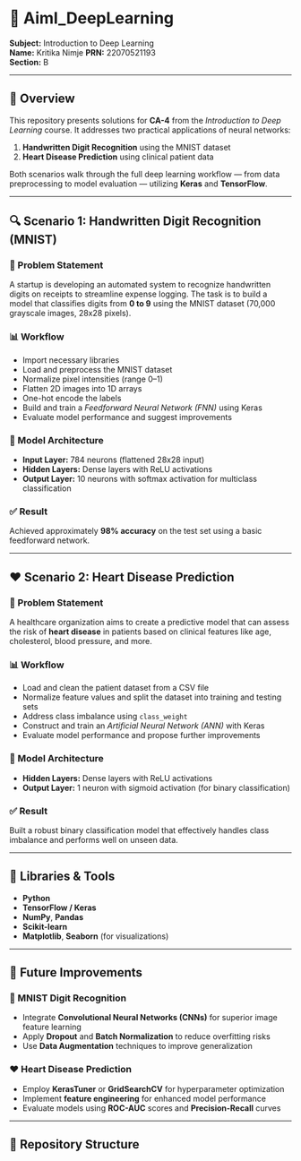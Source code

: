 # 🧠 Aiml_DeepLearning

**Subject:** Introduction to Deep Learning  
**Name:** Kritika Nimje 
**PRN:** 22070521193  
**Section:** B  

---

## 📘 Overview

This repository presents solutions for **CA-4** from the *Introduction to Deep Learning* course. It addresses two practical applications of neural networks:

1. **Handwritten Digit Recognition** using the MNIST dataset  
2. **Heart Disease Prediction** using clinical patient data

Both scenarios walk through the full deep learning workflow — from data preprocessing to model evaluation — utilizing **Keras** and **TensorFlow**.

---

## 🔍 Scenario 1: Handwritten Digit Recognition (MNIST)

### 📝 Problem Statement

A startup is developing an automated system to recognize handwritten digits on receipts to streamline expense logging. The task is to build a model that classifies digits from **0 to 9** using the MNIST dataset (70,000 grayscale images, 28x28 pixels).

### 📊 Workflow

- Import necessary libraries  
- Load and preprocess the MNIST dataset  
- Normalize pixel intensities (range 0–1)  
- Flatten 2D images into 1D arrays  
- One-hot encode the labels  
- Build and train a *Feedforward Neural Network (FNN)* using Keras  
- Evaluate model performance and suggest improvements

### 🧱 Model Architecture

- **Input Layer:** 784 neurons (flattened 28x28 input)  
- **Hidden Layers:** Dense layers with ReLU activations  
- **Output Layer:** 10 neurons with softmax activation for multiclass classification

### ✅ Result

Achieved approximately **98% accuracy** on the test set using a basic feedforward network.

---

## ❤️ Scenario 2: Heart Disease Prediction

### 📝 Problem Statement

A healthcare organization aims to create a predictive model that can assess the risk of **heart disease** in patients based on clinical features like age, cholesterol, blood pressure, and more.

### 📊 Workflow

- Load and clean the patient dataset from a CSV file  
- Normalize feature values and split the dataset into training and testing sets  
- Address class imbalance using `class_weight`  
- Construct and train an *Artificial Neural Network (ANN)* with Keras  
- Evaluate model performance and propose further improvements

### 🧱 Model Architecture

- **Hidden Layers:** Dense layers with ReLU activations  
- **Output Layer:** 1 neuron with sigmoid activation (for binary classification)

### ✅ Result

Built a robust binary classification model that effectively handles class imbalance and performs well on unseen data.

---

## 🧰 Libraries & Tools

- **Python**  
- **TensorFlow / Keras**  
- **NumPy**, **Pandas**  
- **Scikit-learn**  
- **Matplotlib**, **Seaborn** (for visualizations)

---

## 🚀 Future Improvements

### 🔢 MNIST Digit Recognition

- Integrate **Convolutional Neural Networks (CNNs)** for superior image feature learning  
- Apply **Dropout** and **Batch Normalization** to reduce overfitting risks  
- Use **Data Augmentation** techniques to improve generalization

### ❤️ Heart Disease Prediction

- Employ **KerasTuner** or **GridSearchCV** for hyperparameter optimization  
- Implement **feature engineering** for enhanced model performance  
- Evaluate models using **ROC-AUC** scores and **Precision-Recall** curves

---

## 📁 Repository Structure

